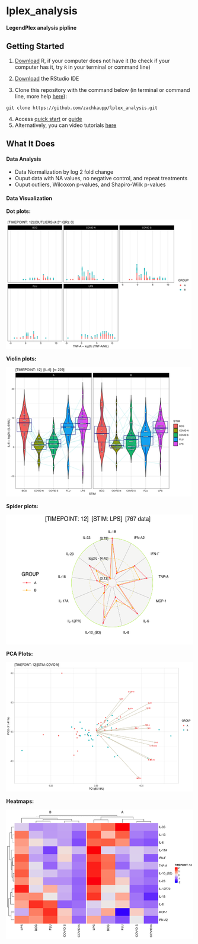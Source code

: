 # lplex_analysis
#### LegendPlex analysis pipline

## Getting Started

1.   [Download](https://cran.r-project.org/) R, if your computer does not have it (to check if your computer has it, try `R` in your terminal or command line)

2.   [Download](https://www.rstudio.com/products/rstudio/download/) the RStudio IDE

3. Clone this repository with the command below (in terminal or command line, more help [here](https://docs.github.com/en/repositories/creating-and-managing-repositories/cloning-a-repository)):
```
git clone https://github.com/zachkaupp/lplex_analysis.git
```

4. Access [quick start](https://github.com/zachkaupp/lplex_analysis/blob/main/docs/quick_start.md) or [guide](https://github.com/zachkaupp/lplex_analysis/blob/main/docs/guide.md)
5. Alternatively, you can video tutorials [here](https://youtube.com/playlist?list=PLWbNTbtRBJDA1B32GWftrhAApmZ7ur8Pt)


## What It Does

#### Data Analysis
- Data Normalization by log 2 fold change
- Ouput data with NA values, no negative control, and repeat treatments
- Ouput outliers, Wilcoxon p-values, and Shapiro-Wilk p-values

#### Data Visualization

**Dot plots:**

<img src="/assets/img/example_dot.png" alt="dot plot" style="height: 350px; width:500px;"/>

**Violin plots:**

<img src="/assets/img/example_violin.png" alt="violin plot" style="height: 350px; width:500px;"/>

**Spider plots:**

<img src="/assets/img/example_spider.png" alt="spider plot" style="height: 350px; width:550px;"/>

**PCA Plots:**

<img src="/assets/img/example_pca.png" alt="pca plot" style="height: 350px; width:600px;"/>

**Heatmaps:**

<img src="/assets/img/example_heatmap.png" alt="heatmap" style="height: 350px; width:550px;"/>
